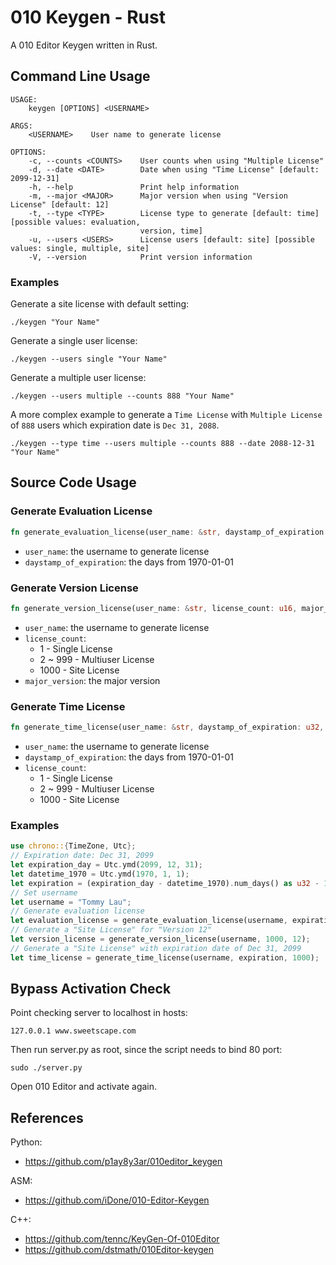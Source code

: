 # 010 Keygen - Rust

A 010 Editor Keygen written in Rust.

## Command Line Usage

```
USAGE:
    keygen [OPTIONS] <USERNAME>

ARGS:
    <USERNAME>    User name to generate license

OPTIONS:
    -c, --counts <COUNTS>    User counts when using "Multiple License"
    -d, --date <DATE>        Date when using "Time License" [default: 2099-12-31]
    -h, --help               Print help information
    -m, --major <MAJOR>      Major version when using "Version License" [default: 12]
    -t, --type <TYPE>        License type to generate [default: time] [possible values: evaluation,
                             version, time]
    -u, --users <USERS>      License users [default: site] [possible values: single, multiple, site]
    -V, --version            Print version information
```

### Examples

Generate a site license with default setting:

```
./keygen "Your Name"
```

Generate a single user license:

```
./keygen --users single "Your Name"
```

Generate a multiple user license:

```
./keygen --users multiple --counts 888 "Your Name"
```

A more complex example to generate a `Time License` with `Multiple License` of `888` users which expiration date is `Dec 31, 2088`.

```
./keygen --type time --users multiple --counts 888 --date 2088-12-31 "Your Name"
```

## Source Code Usage

### Generate Evaluation License

```rust
fn generate_evaluation_license(user_name: &str, daystamp_of_expiration: u32) -> String
```

- `user_name`: the username to generate license
- `daystamp_of_expiration`: the days from 1970-01-01

### Generate Version License

```rust
fn generate_version_license(user_name: &str, license_count: u16, major_version: u8) -> String
```

- `user_name`: the username to generate license
- `license_count`:
    - 1 - Single License
    - 2 ~ 999 - Multiuser License
    - 1000 - Site License
- `major_version`: the major version

### Generate Time License

```rust
fn generate_time_license(user_name: &str, daystamp_of_expiration: u32, license_count: u16) -> String
```

- `user_name`: the username to generate license
- `daystamp_of_expiration`: the days from 1970-01-01
- `license_count`:
    - 1 - Single License
    - 2 ~ 999 - Multiuser License
    - 1000 - Site License

### Examples

```rust
use chrono::{TimeZone, Utc};
// Expiration date: Dec 31, 2099
let expiration_day = Utc.ymd(2099, 12, 31);
let datetime_1970 = Utc.ymd(1970, 1, 1);
let expiration = (expiration_day - datetime_1970).num_days() as u32 - 1;
// Set username
let username = "Tommy Lau";
// Generate evaluation license
let evaluation_license = generate_evaluation_license(username, expiration);
// Generate a "Site License" for "Version 12"
let version_license = generate_version_license(username, 1000, 12);
// Generate a "Site License" with expiration date of Dec 31, 2099
let time_license = generate_time_license(username, expiration, 1000);
```

## Bypass Activation Check

Point checking server to localhost in hosts:

```
127.0.0.1 www.sweetscape.com
```

Then run server.py as root, since the script needs to bind 80 port:

```
sudo ./server.py
```

Open 010 Editor and activate again.

## References

Python:

- https://github.com/p1ay8y3ar/010editor_keygen

ASM:

- https://github.com/iDone/010-Editor-Keygen

C++:

- https://github.com/tennc/KeyGen-Of-010Editor
- https://github.com/dstmath/010Editor-keygen
